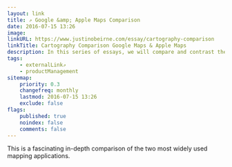```yaml
---
layout: link
title: ⇗ Google &amp; Apple Maps Comparison
date: 2016-07-15 13:26
image:
linkURL: https://www.justinobeirne.com/essay/cartography-comparison
linkTitle: Cartography Comparison Google Maps & Apple Maps
description: In this series of essays, we will compare and contrast the cartographic designs of Google Maps and Apple Maps. We will take a look at what is on each map and how each map is styled, and uncover the biggest differences between the two.
tags:
    - externalLink⇗
    - productManagement
sitemap:
    priority: 0.3
    changefreq: monthly
    lastmod: 2016-07-15 13:26
    exclude: false
flags:
    published: true
    noindex: false
    comments: false
---
```


This is a fascinating in-depth comparison of the two most widely used mapping applications.
